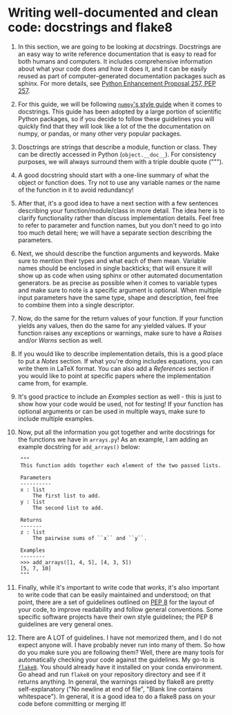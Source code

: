 # Writing well-documented and clean code: docstrings and flake8

1. In this section, we are going to be looking at _docstrings_. Docstrings are an easy way to write reference documentation that is easy to read for both humans and computers. It includes comprehensive information about what your code does and how it does it, and it can be easily reused as part of computer-generated documentation packages such as sphinx. For more details, see [Python Enhancement Proposal 257, PEP 257](https://peps.python.org/pep-0257/).

2. For this guide, we will be following [`numpy`'s style guide](https://numpydoc.readthedocs.io/en/latest/format.html#docstring-standard) when it comes to docstrings. This guide has been adopted by a large portion of scientific Python packages, so if you decide to follow these guidelines you will quickly find that they will look like a lot of the the documentation on numpy, or pandas, or many other very popular packages.

3. Dosctrings are strings that describe a module, function or class. They can be directly accessed in Python (`object.__doc__`). For consistency purposes, we will always surround them with a triple double quote (""").

4. A good docstring should start with a one-line summary of what the object or function does. Try not to use any variable names or the name of the function in it to avoid redundancy!

5. After that, it's a good idea to have a next section with a few sentences describing your function/module/class in more detail. The idea here is to clarify functionality rather than discuss implementation details. Feel free to refer to parameter and function names, but you don't need to go into too much detail here; we will have a separate section describing the parameters.

6. Next, we should describe the function arguments and keywords. Make sure to mention their types and what each of them mean. Variable names should be enclosed in single backticks; that will ensure it will show up as code when using sphinx or other automated documentation generators. be as precise as possible when it comes to variable types and make sure to note is a specific argument is optional. When multiple input parameters have the same type, shape and description, feel free to combine them into a single descriptor.

7. Now, do the same for the return values of your function. If your function yields any values, then do the same for any yielded values. If your function raises any exceptions or warnings, make sure to have a _Raises_ and/or _Warns_ section as well.

8. If you would like to describe implementation details, this is a good place to put a _Notes_ section. If what you're doing includes equations, you can write them in LaTeX format. You can also add a _References_ section if you would like to point at specific papers where the implementation came from, for example.

9. It's good practice to include an _Examples_ section as well - this is just to show how your code would be used, not for testing! If your function has optional arguments or can be used in multiple ways, make sure to include multiple examples.

10. Now, put all the information you got together and write docstrings for the functions we have in `arrays.py`! As an example, I am adding an example docstring for `add_arrays()` below:
```
    """
    This function adds together each element of the two passed lists.

    Parameters
    ----------
    x : list
        The first list to add.
    y : list
        The second list to add.

    Returns
    -------
    z : list
        The pairwise sums of ``x`` and ``y``.

    Examples
    --------
    >>> add_arrays([1, 4, 5], [4, 3, 5])
    [5, 7, 10]
    """
```

11. Finally, while it's important to write code that _works_, it's also important to write code that can be easily maintained and understood; on that point, there are a set of guidelines outlined on [PEP 8](https://peps.python.org/pep-0008/) for the layout of your code, to improve readability and follow general conventions. Some specific software projects have their own style guidelines; the PEP 8 guidelines are very general ones.

12. There are A LOT of guidelines. I have not memorized them, and I do not expect anyone will. I have probably never run into many of them. So how do you make sure you are following them? Well, there are many tools for automatically checking your code against the guidelines. My go-to is [`flake8`](https://flake8.pycqa.org/en/latest/index.html). You should already have it installed on your conda environment. Go ahead and run `flake8` on your repository directory and see if it returns anything. In general, the warnings raised by flake8 are pretty self-explanatory ("No newline at end of file", "Blank line contains whitespace"). In general, it is a good idea to do a flake8 pass on your code before committing or merging it!
